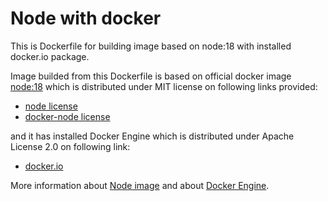 # Node with docker

This is Dockerfile for building image based on node:18 with installed docker.io package.

Image builded from this Dockerfile is based on official docker image [node:18](https://hub.docker.com/_/node/) which is distributed under MIT license on following links provided:

-   [node license](https://github.com/nodejs/node/blob/main/LICENSE)
-   [docker-node license](https://github.com/nodejs/docker-node/blob/main/LICENSE)

and it has installed Docker Engine which is distributed under Apache License 2.0 on following link: 
-   [docker.io](https://github.com/moby/moby/blob/master/LICENSE)

More information about [Node image](https://hub.docker.com/_/node/) and about [Docker Engine](https://docs.docker.com/engine/).
